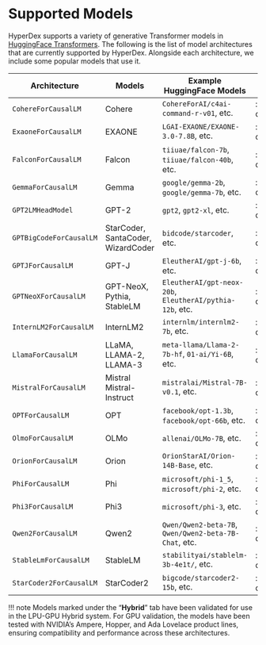 # Supported Models

HyperDex supports a variety of generative Transformer models in [HuggingFace Transformers](https://huggingface.co/models). The following is the list of model architectures that are currently supported by HyperDex. Alongside each architecture, we include some popular models that use it.

|**Architecture**         |**Models**                             |**Example HuggingFace Models**                           |**Orion**        |**Hybrid**       |
|-------------------------|---------------------------------------|---------------------------------------------------------|-----------------|-----------------|
|`CohereForCausalLM`      |Cohere                                 |`CohereForAI/c4ai-command-r-v01`, etc.                   |:material-check: |:material-check: |
|`ExaoneForCausalLM`      |EXAONE                                 |`LGAI-EXAONE/EXAONE-3.0-7.8B`, etc.                      |:material-check: |:material-close: |
|`FalconForCausalLM`      |Falcon                                 |`tiiuae/falcon-7b`, `tiiuae/falcon-40b`, etc.            |:material-check: |:material-close: |
|`GemmaForCausalLM`       |Gemma                                  |`google/gemma-2b`, `google/gemma-7b`, etc.               |:material-check: |:material-close: |
|`GPT2LMHeadModel`        |GPT-2                                  |`gpt2`, `gpt2-xl`, etc.                                  |:material-check: |:material-check: |
|`GPTBigCodeForCausalLM`  |StarCoder, SantaCoder, WizardCoder     |`bidcode/starcoder`, etc.                                |:material-check: |:material-close: |
|`GPTJForCausalLM`        |GPT-J                                  |`EleutherAI/gpt-j-6b`, etc.                              |:material-check: |:material-close: |
|`GPTNeoXForCausalLM`     |GPT-NeoX,<br>Pythia,<br>StableLM       |`EleutherAI/gpt-neox-20b`, `EleutherAI/pythia-12b`, etc. |:material-check: |:material-close: |
|`InternLM2ForCausalLM`   |InternLM2                              |`internlm/internlm2-7b`, etc.                            |:material-check: |:material-close: |
|`LlamaForCausalLM`       |LLaMA,<br>LLAMA-2,<br>LLAMA-3          |`meta-llama/Llama-2-7b-hf`, `01-ai/Yi-6B`, etc.          |:material-check: |:material-check: |
|`MistralForCausalLM`     |Mistral<br>Mistral-Instruct            |`mistralai/Mistral-7B-v0.1`, etc.                        |:material-check: |:material-check: |
|`OPTForCausalLM`         |OPT                                    |`facebook/opt-1.3b`, `facebook/opt-66b`, etc.            |:material-check: |:material-check: |
|`OlmoForCausalLM`        |OLMo                                   |`allenai/OLMo-7B`, etc.                                  |:material-check: |:material-close: |
|`OrionForCausalLM`       |Orion                                  |`OrionStarAI/Orion-14B-Base`, etc.                       |:material-check: |:material-close: |
|`PhiForCausalLM`         |Phi                                    |`microsoft/phi-1_5`, `microsoft/phi-2`, etc.             |:material-check: |:material-close: |
|`Phi3ForCausalLM`        |Phi3                                   |`microsoft/phi-3`, etc.                                  |:material-check: |:material-check: |
|`Qwen2ForCausalLM`       |Qwen2                                  |`Qwen/Qwen2-beta-7B`, `Qwen/Qwen2-beta-7B-Chat`, etc.    |:material-check: |:material-check: |
|`StableLmForCausalLM`    |StableLM                               |`stabilityai/stablelm-3b-4e1t/`, etc.                    |:material-check: |:material-close: |
|`StarCoder2ForCausalLM`  |StarCoder2                             |`bigcode/starcoder2-15b`, etc.                           |:material-check: |:material-close: |

!!! note
    Models marked under the “**Hybrid**” tab have been validated for use in the LPU-GPU Hybrid system. For GPU validation, the models have been tested with NVIDIA’s Ampere, Hopper, and Ada Lovelace product lines, ensuring compatibility and performance across these architectures.
